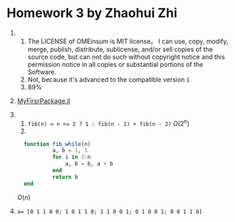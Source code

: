 # Homework 3 by Zhaohui Zhi

1. 
   1. The LICENSE of OMEinsum is MIT license。 I can use, copy, modify, merge, publish, distribute, sublicense, and/or sell copies of the source code, but can not do such without copyright notice and this permission notice in all copies or substantial portions of the Software.
   2. Not, because it's advanced to the compatible version `1`
   3. 89%
2. [MyFirsrPackage.jl](https://github.com/zzh-cycling/MyFirstPackage.jl)
3. 
    1. `fib(n) = n <= 2 ? 1 : fib(n - 1) + fib(n - 2)` $O(2^n)$
    2. 
    ```julia
      function fib_while(n)
               a, b = 1, 1
               for i in 3:n
                   a, b = b, a + b
               end
               return b
      end
   ```
      $O(n)$

4. ```a= [0 1 1 0 0; 1 0 1 1 0; 1 1 0 0 1; 0 1 0 0 1; 0 0 1 1 0]```